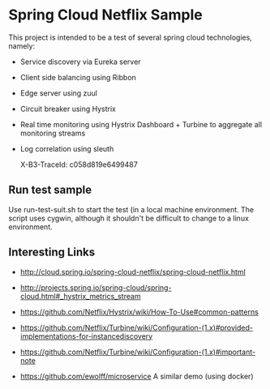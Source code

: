 Spring Cloud Netflix Sample
===========================

This project is intended to be a test of several spring cloud technologies, namely:

- Service discovery via Eureka server
- Client side balancing using Ribbon
- Edge server using zuul
- Circuit breaker using Hystrix
- Real time monitoring using Hystrix Dashboard + Turbine to aggregate all monitoring streams
- Log correlation using sleuth

  X-B3-TraceId: c058d819e6499487


Run test sample
---------------

Use run-test-suit.sh to start the test (in a local machine environment.
The script uses cygwin, although it shouldn't be difficult to change to a linux environment.


Interesting Links
-----------------

- http://cloud.spring.io/spring-cloud-netflix/spring-cloud-netflix.html
- http://projects.spring.io/spring-cloud/spring-cloud.html#_hystrix_metrics_stream
- https://github.com/Netflix/Hystrix/wiki/How-To-Use#common-patterns

- https://github.com/Netflix/Turbine/wiki/Configuration-(1.x)#provided-implementations-for-instancediscovery
- https://github.com/Netflix/Turbine/wiki/Configuration-(1.x)#important-note

- https://github.com/ewolff/microservice  A similar demo (using docker)

